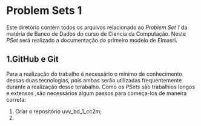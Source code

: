 # Problem Sets 1
Este diretório contém todos os arquivos relacionado ao _Problem Set 1_ da matéria de Banco de Dados do curso de Ciencia da Computação. Neste _PSet_ será realizado a documentação do primeiro modelo de Elmasri.
## 1.GitHub e Git
Para a realização do trabalho é necessário o mínimo de conhecimento dessas duas tecnologias, pois ambas serão utilizadas frequentemente durante a realização desse terabalho. Como os _PSets_ são trabalhios longos e extensos ,são necessários algum passos para começa-los de maneira correta:
1. Criar o repositório uvv_bd_1_cc2m;
2.